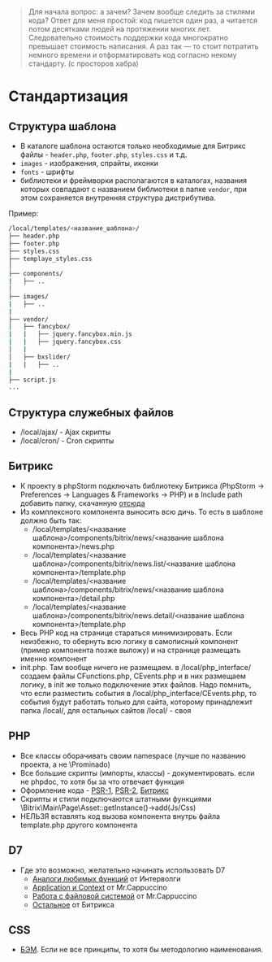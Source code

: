 >Для начала вопрос: а зачем? Зачем вообще следить за стилями кода? Ответ для меня простой: код пишется один раз, а читается потом десятками людей на протяжении многих лет. Следовательно стоимость поддержки кода многократно превышает стоимость написания. А раз так — то стоит потратить немного времени и отформатировать код согласно некому стандарту. (с просторов хабра)

# Стандартизация

## Структура шаблона

- В каталоге шаблона остаются только необходимые для Битрикс файлы - `header.php`, `footer.php`, `styles.css` и т.д.
- `images` - изображения, спрайты, иконки
- `fonts` - шрифты
- библиотеки и фреймворки располагаются в каталогах, названия которых совпадают с названием библиотеки в папке `vendor`, при этом сохраняется внутренняя структура дистрибутива.

Пример:

```bash
/local/templates/<название_шаблона>/
├── header.php
├── footer.php
├── styles.css
├── templaye_styles.css
│
├── components/
|   ├── ..
│
├── images/
|   ├── ..
|
├── vendor/
│   ├── fancybox/
|   |   ├── jquery.fancybox.min.js
|   |   ├── jquery.fancybox.css
│   |
│   ├── bxslider/
|   |   ├── ..
|
├── script.js
...
```

## Структура служебных файлов
- /local/ajax/ - Ajax скрипты
- /local/cron/ - Cron скрипты

## Битрикс
- К проекту в phpStorm подключать библиотеку Битрикса (PhpStorm -> Preferences -> Languages & Frameworks -> PHP) и в Include path добавить папку, скачанную [отсюда](https://github.com/matiaspub/bxApiDocs)
- Из комплексного компонента выносить всю дичь. То есть в шаблоне должно быть так:
  - /local/templates/<название шаблона>/components/bitrix/news/<название шаблона компонента>/news.php
  - /local/templates/<название шаблона>/components/bitrix/news.list/<название шаблона компонента>/template.php
  - /local/templates/<название шаблона>/components/bitrix/news/<название шаблона компонента>/detail.php
  - /local/templates/<название шаблона>/components/bitrix/news.detail/<название шаблона компонента>/template.php
- Весь PHP код на странице стараться минимизировать. Если неизбежно, то обернуть всю логику в самописный компонент (пример компонента позже выложу) и на странице размещать именно компонент
- init.php. Там вообще ничего не размещаем. в /local/php_interface/ создаем файлы CFunctions.php, CEvents.php и в них размещаем логику, в init же только подключение этих файлов. Надо помнить, что если разместить события в /local/php_interface/CEvents.php, то события будут работать только для сайта, которому принадлежит папка /local/, для остальных сайтов /local/ - своя


## PHP
- Все классы оборачивать своим namespace (лучше по названию проекта, а не \Prominado\)
- Все большие скрипты (импорты, классы) - документировать. если не phpdoc, то хотя бы за что отвечает функция
- Оформление кода - [PSR-1](http://svyatoslav.biz/misc/psr_translation/#_PSR-1), [PSR-2](http://svyatoslav.biz/misc/psr_translation/#_PSR-2), [Битрикс](https://dev.1c-bitrix.ru/learning/course/index.php?COURSE_ID=43&LESSON_ID=5759)
- Скрипты и стили подключаются штатными функциями \Bitrix\Main\Page\Asset::getInstance()->add(Js/Css)
- НЕЛЬЗЯ вставлять код вызова компонента внутрь файла template.php другого компонента

## D7
- Где это возможно, желательно начинать использовать D7
  - [Аналоги любимых функций](http://www.intervolga.ru/blog/bitrix/d7-analogi-lyubimykh-funktsiy-v-1s-bitriks/) от Интерволги
  - [Application и Context](https://mrcappuccino.ru/blog/post/d7-application-and-context-objects) от Mr.Cappuccino
  - [Работа с файловой системой](https://mrcappuccino.ru/blog/post/work-with-file-system-bitrix-d7) от Mr.Cappuccino
  - [Остальное](http://dev.1c-bitrix.ru/api_d7/) от Битрикса

## CSS
- [БЭМ](https://ru.bem.info/methodology/naming-convention/#Стиль-Гарри-Робертса). Если не все принципы, то хотя бы методологию наименования. 
